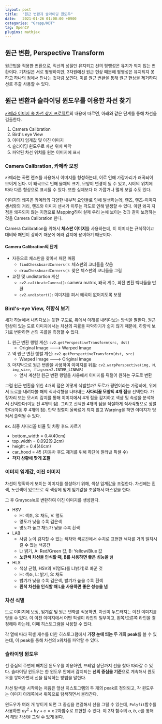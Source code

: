 ```yaml
---
layout: post
title:  "원근 변환과 슬라이딩 윈도우"
date:   2021-01-26 01:00:00 +0900
categories: "Grepp/KDT"
tag: OpenCV
plugins: mathjax
---
```


## 원근 변환, Perspective Transform

원근법을 적용한 변환으로, 직선의 성질만 유지되고 선의 평행성은 유지가 되지 않는 변환이다. 기차길은 서로 평행하지만, 3차원에선 원근 현상 때문에 평행성은 유지되지 못하고 하나의 점에서 만나는 것처럼 보인다. 이를 원근 변환을 통해 원근 현상을 제거하여 선로 추출 사용할 수 있다.



## 원근 변환과 슬라이딩 윈도우를 이용한 차선 찾기

[카메라 이미지 속 차선 찾기 프로젝트](https://chatbotslife.com/self-driving-cars-advanced-computer-vision-with-opencv-finding-lane-lines-488a411b2c3d)의 내용에 따르면, 아래와 같은 단계를 통해 차선을 검출한다.

1. Camera Calibration
2. Bird's eye View
3. 이미지 임계값 및 이진 이미지
4. 슬라이딩 윈도우로 차선 위치 파악
5. 파악된 차선 위치를 원본 이미지에 표시



### Camera Calibration, 카메라 보정

카메라는 곡면 렌즈를 사용해서 이미지를 형성하는데, 이로 인해 가장자리가 왜곡되어 보이게 된다. 이 왜곡으로 인해 물체의 크기, 모양이 변경이 될 수 있고, 시야의 위치에 따라 다른 형상으로 표시될 수 있다. 또한 실제보다 더 가깝거나 멀게 보일 수도 있다.

이미지의 왜곡은 카메라의 다양한 내부적 요인들로 인해 발생하는데, 렌즈, 렌즈-이미지 센서와의 거리, 렌즈와 이미지 센서가 이루는 각도로 인해 발생할 수 있다. 이런 왜곡 지점을 왜곡되지 않는 지점으로 Mapping하여 실제 우리 눈에 보이는 것과 같이 보정하는 것을 Camera Calibration 한다.

Camera Calibration을 위해서 **체스판 이미지**를 사용하는데, 이 이미지는 규칙적이고 대비와 패턴이 강하기 때문에 에러 감지에 용이하기 때문이다.



#### Camera Calibration의 단계

- 자동으로 체스판을 찾아서 패턴 매핑
    - `findChessboardCorners()`: 체스판의 코너들을 찾음
    - `drawChessboardCorners()`: 찾은 체스판의 코너들을 그림
- 교정 및 undistortion 계산
    - `cv2.calibrateCamera()`: camera matrix, 왜곡 계수, 회전 변환 벡터들을 반환
    - `cv2.undistort()`: 이미지를 펴서 왜곡이 없어지도록 보정



### Bird's-eye View, 하향식 보기

새가 하늘에서 내려다보는 듯한 구도로, 위에서 아래를 내려다보는 방식을 말한다. 원근 현상이 있는 도로 이미지에서는 차선의 곡률을 파악하기가 쉽지 않기 때문에, 하향식 보기로 변환하면 선의 곡률을 측정할 수 있다.

1. 원근 변환 행렬 계산: `cv2.getPerspectiveTransform(src, dst)`
    - Original Image ---> Warped Image
2. 역 원근 변환 행렬 계산: `cv2.getPerspectiveTransform(dst, src)`
    - Warped Image ---> Original Image
3. 마지막으로 원근 변환을 사용하여 이미지를 뒤틂: `cv2.warpPerspective(img, M, img_size, flags=cv2.INTER_LINEAR)`
    - 앞서 계산한 원근 변환 행렬을 사용해서 이미지를 뒤털어 원하는 구도로 변환

그럼 원근 변환을 위한 4개의 점은 어떻게 식별할까? 도로가 평면이라는 가정하에, 위에서 도로를 내려다볼 때의 직사각형을 나타내는 **사다리꼴 모양의 4개 점**을 선택한다. 가장자리 또는 모서리 감지를 통해 이미지에서 4개 점을 감지하고 색상 및 속성을 분석해서 선택한다(이동 전 4개의 점). 그리고 선택한 4개의 점을 적절하게 직사각형으로 정렬한다(이동 후 4개의 점). 만약 정렬이 올바르게 되지 않고 Warping을 하면 이미지가 엉켜서 출력될 수 있다.

ex. 최종 사다리꼴 비율 및 차량 후드 자르기
- bottom_width = 0.4(40cm)
- top_width = 0.092(9.2cm)
- height = 0.4(40cm)
- car_hood = 45 (자동차 후드 제거를 위해 하단에 잘라낸 픽셀 수)
- **각자 상황에 맞게 조절**



### 이미지 임계값, 이진 이미지

차선이 명확하게 보이는 이미지를 생성하기 위해, 색상 임계값을 조절한다. 차선에는 흰색, 노란색이 있으므로 각 색상에 맞게 임계값을 조절해서 마스킹을 한다.

그 후 Grayscale로 변환하여 이진 이미지를 생성한다.

- HSV
    - H: 색조, S: 채도, V: 명도
    - 명도가 낮을 수록 검은색
    - 명도가 높고 채도가 낮을 수록 흰색
- LAB
    - 사람 눈이 감지할 수 있는 색차와 색공간에서 수치로 표현한 색차를 거의 일치시킬 수 있는 색공간
    - L: 밝기, A: Red/Green 값, B: Yellow/Blue 값
    - **노란색 차선을 인식할 때, B를 사용하면 좋은 성능을 냄**
- HLS
    - 색상 균형, HSV의 V(명도)를 L(밝기)로 바꾼 것
    - H: 색조, L: 밝기, S: 채도
    - 밝기가 낮을 수록 검은색, 발기가 높을 수록 흰색
    - **흰색 차선을 인식할 때 L을 사용하면 좋은 성능을 냄**


### 차선 식별

도로 이미지에 보정, 임계값 및 원근 변화를 적용하면, 차선이 두드러지는 이진 이미지를 얻을 수 있다. 이 이진 이미지에서 어떤 픽셀이 라인의 일부이고, 왼쪽/오른쪽 라인을 결정해야 하는데, 이때 히스토그램을 사용할 수 있다.

각 열에 따라 픽셀 개수를 더한 히스토그램에서 **가장 눈에 띄는 두 개의 peak**를 볼 수 있는데, 이 peak를 통해 차선의 x위치를 파악할 수 있다.



### 슬라이딩 윈도우

선 중심의 주변에 배치된 윈도우를 이용하면, 프레임 상단까지 선을 찾아 따라갈 수 있다. 슬라이딩 윈도우는 한 윈도우 안에서 감지되는 **선의 중심을 기준**으로 계속해서 윈도우를 쌓아가면서 선을 탐색하는 방법을 말한다.

차선 탐색을 시작하는 처음은 앞선 히스토그램의 두 개의 peak로 정의되고, 각 윈도우는 이미지 아래쪽에서 위쪽으로 탐색하면서 올라간다.

윈도우가 여러 개 쌓이게 되면 그 중심을 연결해서 선을 그릴 수 있는데, `Polyfit`함수를 사용하면 $ay^2 + by + c = x$ 2차함수로 표현할 수 있다. 이 2차 함수의 $a$, $b$, $c$를 통해서 해당 차선을 그릴 수 있게 된다.

